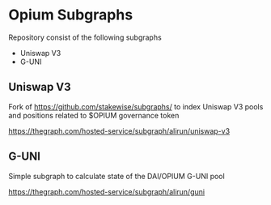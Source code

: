 # Opium Subgraphs

Repository consist of the following subgraphs
- Uniswap V3
- G-UNI

## Uniswap V3

Fork of https://github.com/stakewise/subgraphs/ to index Uniswap V3 pools and positions related to $OPIUM governance token

https://thegraph.com/hosted-service/subgraph/alirun/uniswap-v3

## G-UNI

Simple subgraph to calculate state of the DAI/OPIUM G-UNI pool

https://thegraph.com/hosted-service/subgraph/alirun/guni
